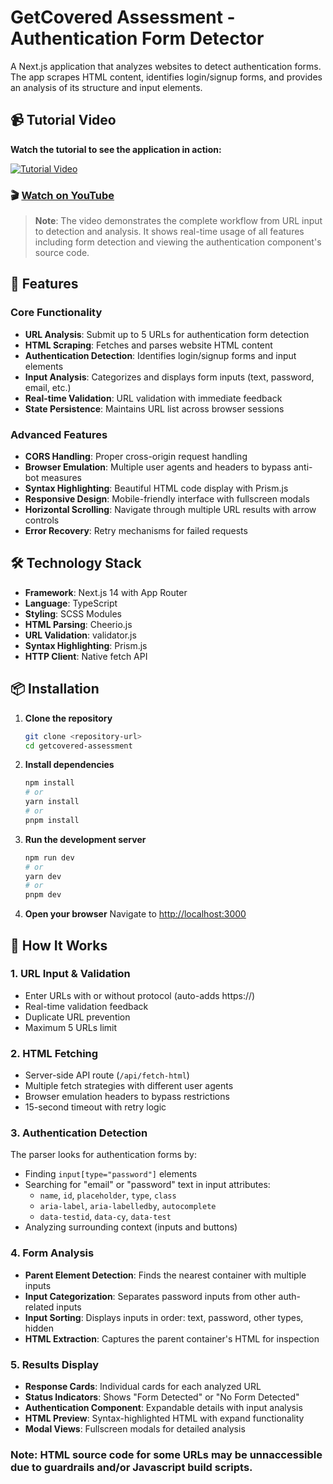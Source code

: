 # GetCovered Assessment - Authentication Form Detector

A Next.js application that analyzes websites to detect authentication forms. The app scrapes HTML content, identifies login/signup forms, and provides an analysis of its structure and input elements.

## 📹 Tutorial Video

**Watch the tutorial to see the application in action:**

[![Tutorial Video](https://img.youtube.com/vi/hbh9Z970_Jc/maxresdefault.jpg)](https://youtu.be/hbh9Z970_Jc)

### 🎬 [Watch on YouTube](https://youtu.be/hbh9Z970_Jc)

> **Note**: The video demonstrates the complete workflow from URL input to detection and analysis. It shows real-time usage of all features including form detection and viewing the authentication component's source code.

## 🚀 Features

### Core Functionality
- **URL Analysis**: Submit up to 5 URLs for authentication form detection
- **HTML Scraping**: Fetches and parses website HTML content
- **Authentication Detection**: Identifies login/signup forms and input elements
- **Input Analysis**: Categorizes and displays form inputs (text, password, email, etc.)
- **Real-time Validation**: URL validation with immediate feedback
- **State Persistence**: Maintains URL list across browser sessions

### Advanced Features
- **CORS Handling**: Proper cross-origin request handling
- **Browser Emulation**: Multiple user agents and headers to bypass anti-bot measures
- **Syntax Highlighting**: Beautiful HTML code display with Prism.js
- **Responsive Design**: Mobile-friendly interface with fullscreen modals
- **Horizontal Scrolling**: Navigate through multiple URL results with arrow controls
- **Error Recovery**: Retry mechanisms for failed requests

## 🛠️ Technology Stack

- **Framework**: Next.js 14 with App Router
- **Language**: TypeScript
- **Styling**: SCSS Modules
- **HTML Parsing**: Cheerio.js
- **URL Validation**: validator.js
- **Syntax Highlighting**: Prism.js
- **HTTP Client**: Native fetch API

## 📦 Installation

1. **Clone the repository**
   ```bash
   git clone <repository-url>
   cd getcovered-assessment
   ```

2. **Install dependencies**
   ```bash
   npm install
   # or
   yarn install
   # or
   pnpm install
   ```

3. **Run the development server**
   ```bash
   npm run dev
   # or
   yarn dev
   # or
   pnpm dev
   ```

4. **Open your browser**
   Navigate to [http://localhost:3000](http://localhost:3000)

## 🎯 How It Works

### 1. URL Input & Validation
- Enter URLs with or without protocol (auto-adds https://)
- Real-time validation feedback
- Duplicate URL prevention
- Maximum 5 URLs limit

### 2. HTML Fetching
- Server-side API route (`/api/fetch-html`)
- Multiple fetch strategies with different user agents
- Browser emulation headers to bypass restrictions
- 15-second timeout with retry logic

### 3. Authentication Detection
The parser looks for authentication forms by:
- Finding `input[type="password"]` elements
- Searching for "email" or "password" text in input attributes:
  - `name`, `id`, `placeholder`, `type`, `class`
  - `aria-label`, `aria-labelledby`, `autocomplete`
  - `data-testid`, `data-cy`, `data-test`
- Analyzing surrounding context (inputs and buttons)

### 4. Form Analysis
- **Parent Element Detection**: Finds the nearest container with multiple inputs
- **Input Categorization**: Separates password inputs from other auth-related inputs
- **Input Sorting**: Displays inputs in order: text, password, other types, hidden
- **HTML Extraction**: Captures the parent container's HTML for inspection

### 5. Results Display
- **Response Cards**: Individual cards for each analyzed URL
- **Status Indicators**: Shows "Form Detected" or "No Form Detected"
- **Authentication Component**: Expandable details with input analysis
- **HTML Preview**: Syntax-highlighted HTML with expand functionality
- **Modal Views**: Fullscreen modals for detailed analysis

### Note: HTML source code for some URLs may be unnaccessible due to guardrails and/or Javascript build scripts.